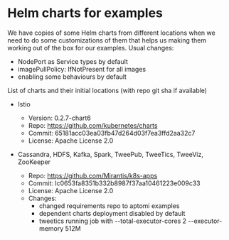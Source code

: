 # Helm charts for examples

We have copies of some Helm charts from different locations when we need to do
some customizations of them that helps us making them working out of the box for
our examples. Usual changes:

* NodePort as Service types by default
* imagePullPolicy: IfNotPresent for all images
* enabling some behaviours by default

List of charts and their initial locations (with repo git sha if available)

* Istio
    * Version: 0.2.7-chart6
    * Repo: https://github.com/kubernetes/charts
    * Commit: 65181acc03ea03fb47d264d03f7ea3ffd2aa32c7
    * License: Apache License 2.0

* Cassandra, HDFS, Kafka, Spark, TweePub, TweeTics, TweeViz, ZooKeeper
    * Repo: https://github.com/Mirantis/k8s-apps
    * Commit: Ic0653fa8351b332b8987f37aa10461223e009c33
    * License: Apache License 2.0
    * Changes:
        * changed requirements repo to aptomi examples
        * dependent charts deployment disabled by default
        * tweetics running job with --total-executor-cores 2  --executor-memory 512M
